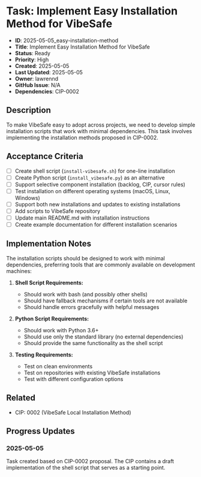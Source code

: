 # Task: Implement Easy Installation Method for VibeSafe

- **ID**: 2025-05-05_easy-installation-method
- **Title**: Implement Easy Installation Method for VibeSafe
- **Status**: Ready
- **Priority**: High
- **Created**: 2025-05-05
- **Last Updated**: 2025-05-05
- **Owner**: lawrennd
- **GitHub Issue**: N/A
- **Dependencies**: CIP-0002

## Description

To make VibeSafe easy to adopt across projects, we need to develop simple installation scripts that work with minimal dependencies. This task involves implementing the installation methods proposed in CIP-0002.

## Acceptance Criteria

- [ ] Create shell script (`install-vibesafe.sh`) for one-line installation
- [ ] Create Python script (`install_vibesafe.py`) as an alternative
- [ ] Support selective component installation (backlog, CIP, cursor rules)
- [ ] Test installation on different operating systems (macOS, Linux, Windows)
- [ ] Support both new installations and updates to existing installations
- [ ] Add scripts to VibeSafe repository
- [ ] Update main README.md with installation instructions
- [ ] Create example documentation for different installation scenarios

## Implementation Notes

The installation scripts should be designed to work with minimal dependencies, preferring tools that are commonly available on development machines:

1. **Shell Script Requirements:**
   - Should work with bash (and possibly other shells)
   - Should have fallback mechanisms if certain tools are not available
   - Should handle errors gracefully with helpful messages

2. **Python Script Requirements:**
   - Should work with Python 3.6+
   - Should use only the standard library (no external dependencies)
   - Should provide the same functionality as the shell script

3. **Testing Requirements:**
   - Test on clean environments
   - Test on repositories with existing VibeSafe installations
   - Test with different configuration options

## Related

- CIP: 0002 (VibeSafe Local Installation Method)

## Progress Updates

### 2025-05-05

Task created based on CIP-0002 proposal. The CIP contains a draft implementation of the shell script that serves as a starting point. 